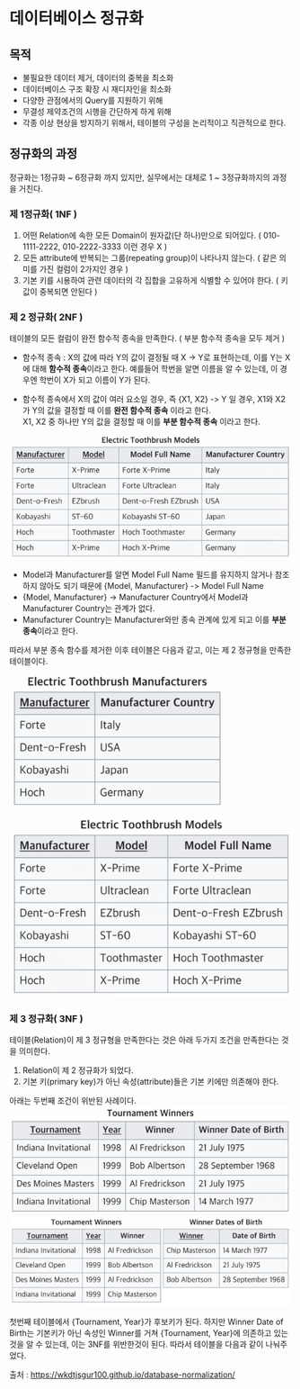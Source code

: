 # 데이터베이스 정규화

## 목적
- 불필요한 데이터 제거, 데이터의 중복을 최소화
- 데이터베이스 구조 확장 시 재디자인을 최소화
- 다양한 관점에서의 Query를 지원하기 위해
- 무결성 제약조건의 시행을 간단하게 하게 위해
- 각종 이상 현상을 방지하기 위해서, 테이블의 구성을 논리적이고 직관적으로 한다.


## 정규화의 과정

정규화는 1정규화 ~ 6정규화 까지 있지만, 실무에서는 대체로 1 ~ 3정규화까지의 과정을 거친다.

### 제 1정규화( 1NF )
1. 어떤 Relation에 속한 모든 Domain이 원자값(단 하나)만으로 되어있다. ( 010-1111-2222, 010-2222-3333 이런 경우 X ) 
2. 모든 attribute에 반복되는 그룹(repeating group)이 나타나지 않는다. ( 같은 의미를 가진 컬럼이 2가지인 경우 )
3. 기본 키를 시용하여 관련 데이터의 각 집합을 고유하게 식별할 수 있어야 한다. ( 키 값이 중복되면 안된다 )


### 제 2 정규화( 2NF )
테이블의 모든 컬럼이 완전 함수적 종속을 만족한다. ( 부분 함수적 종속을 모두 제거 )   
- 함수적 종속 : X의 값에 따라 Y의 값이 결정될 때 X -> Y로 표현하는데, 이를 Y는 X에 대해 **함수적 종속**이라고 한다.
예를들어 학번을 알면 이름을 알 수 있는데, 이 경우엔 학번이 X가 되고 이름이 Y가 된다.

- 함수적 종속에서 X의 값이 여러 요소일 경우, 즉 {X1, X2} -> Y 일 경우, X1와 X2가 Y의 값을 결정할 때 이를 **완전 함수적 종속** 이라고 한다.   
X1, X2 중 하나만 Y의 값을 결정할 때 이를 **부분 함수적 종속** 이라고 한다.   
   

![](https://github.com/brightestbulb/TIL/blob/master/DB/img/2nf-1.png?raw=true)   

- Model과 Manufacturer를 알면 Model Full Name 필드를 유지하지 않거나 참조하지 않아도 되기 때문에 {Model, Manufacturer} -> Model Full Name
- {Model, Manufacturer} -> Manufacturer Country에서 Model과 Manufacturer Country는 관계가 없다.
- Manufacturer Country는 Manufacturer와만 종속 관계에 있게 되고 이를 **부분 종속**이라고 한다.
   
따라서 부분 종속 함수를 제거한 이후 테이블은 다음과 같고, 이는 제 2 정규형을 만족한 테이블이다.   

![](https://github.com/brightestbulb/TIL/blob/master/DB/img/2nf-2.png?raw=true)   
   
   
### 제 3 정규화( 3NF )
테이블(Relation)이 제 3 정규형을 만족한다는 것은 아래 두가지 조건을 만족한다는 것을 의미한다.  
1. Relation이 제 2 정규화가 되었다.
2. 기본 키(primary key)가 아닌 속성(attribute)들은 기본 키에만 의존해야 한다.

아래는 두번째 조건이 위반된 사례이다.   
![](https://github.com/brightestbulb/TIL/blob/master/DB/img/3nf.png?raw=true)   

첫번째 테이블에서 {Tournament, Year}가 후보키가 된다. 하지만 Winner Date of Birth는 기본키가 아닌 속성인 Winner를 거쳐 {Tournament, Year}에 의존하고 있는 것을 알 수 있는데,
이는 3NF를 위반한것이 된다. 따라서 테이블을 다음과 같이 나눠주었다.   



출처 : https://wkdtjsgur100.github.io/database-normalization/
